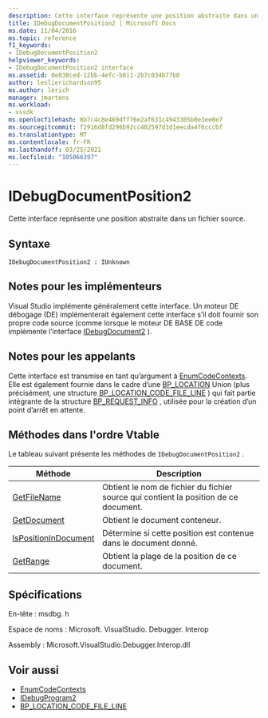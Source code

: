 ```yaml
---
description: Cette interface représente une position abstraite dans un fichier source.
title: IDebugDocumentPosition2 | Microsoft Docs
ms.date: 11/04/2016
ms.topic: reference
f1_keywords:
- IDebugDocumentPosition2
helpviewer_keywords:
- IDebugDocumentPosition2 interface
ms.assetid: 0e838ced-12bb-4efc-b811-2b7c034b77b0
author: leslierichardson95
ms.author: lerich
manager: jmartens
ms.workload:
- vssdk
ms.openlocfilehash: 8b7c4c8e469dff76e2af631c4943305b0e3ee8e7
ms.sourcegitcommit: f2916d8fd296b92cc402597d1d1eecda4f6cccbf
ms.translationtype: MT
ms.contentlocale: fr-FR
ms.lasthandoff: 03/25/2021
ms.locfileid: "105066397"
---
```

# <a name="idebugdocumentposition2"></a>IDebugDocumentPosition2
Cette interface représente une position abstraite dans un fichier source.

## <a name="syntax"></a>Syntaxe

```
IDebugDocumentPosition2 : IUnknown
```

## <a name="notes-for-implementers"></a>Notes pour les implémenteurs
 Visual Studio implémente généralement cette interface. Un moteur DE débogage (DE) implémenterait également cette interface s’il doit fournir son propre code source (comme lorsque le moteur DE BASE DE code implémente l’interface [IDebugDocument2](../../../extensibility/debugger/reference/idebugdocument2.md) ).

## <a name="notes-for-callers"></a>Notes pour les appelants
 Cette interface est transmise en tant qu’argument à [EnumCodeContexts](../../../extensibility/debugger/reference/idebugprogram2-enumcodecontexts.md). Elle est également fournie dans le cadre d’une [BP_LOCATION](../../../extensibility/debugger/reference/bp-location.md) Union (plus précisément, une structure [BP_LOCATION_CODE_FILE_LINE](../../../extensibility/debugger/reference/bp-location-code-file-line.md) ) qui fait partie intégrante de la structure [BP_REQUEST_INFO](../../../extensibility/debugger/reference/bp-request-info.md) , utilisée pour la création d’un point d’arrêt en attente.

## <a name="methods-in-vtable-order"></a>Méthodes dans l'ordre Vtable
 Le tableau suivant présente les méthodes de `IDebugDocumentPosition2` .

|Méthode|Description|
|------------|-----------------|
|[GetFileName](../../../extensibility/debugger/reference/idebugdocumentposition2-getfilename.md)|Obtient le nom de fichier du fichier source qui contient la position de ce document.|
|[GetDocument](../../../extensibility/debugger/reference/idebugdocumentposition2-getdocument.md)|Obtient le document conteneur.|
|[IsPositionInDocument](../../../extensibility/debugger/reference/idebugdocumentposition2-ispositionindocument.md)|Détermine si cette position est contenue dans le document donné.|
|[GetRange](../../../extensibility/debugger/reference/idebugdocumentposition2-getrange.md)|Obtient la plage de la position de ce document.|

## <a name="requirements"></a>Spécifications
 En-tête : msdbg. h

 Espace de noms : Microsoft. VisualStudio. Debugger. Interop

 Assembly : Microsoft.VisualStudio.Debugger.Interop.dll

## <a name="see-also"></a>Voir aussi
- [EnumCodeContexts](../../../extensibility/debugger/reference/idebugprogram2-enumcodecontexts.md)
- [IDebugProgram2](../../../extensibility/debugger/reference/idebugprogram2.md)
- [BP_LOCATION_CODE_FILE_LINE](../../../extensibility/debugger/reference/bp-location-code-file-line.md)

